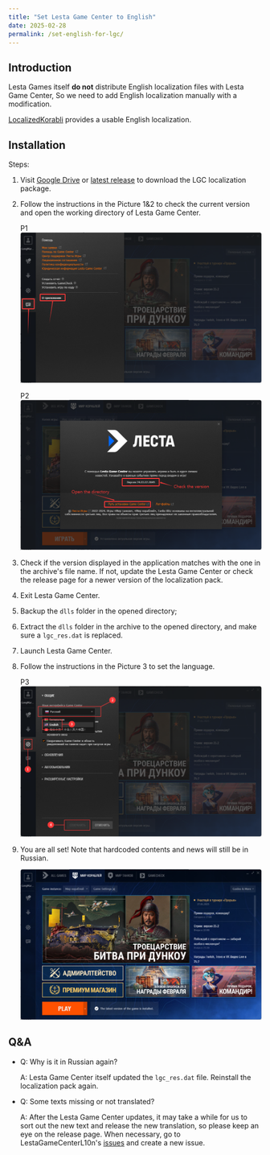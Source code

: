 ```yaml
---
title: "Set Lesta Game Center to English"
date: 2025-02-28
permalink: /set-english-for-lgc/
---
```


## Introduction

Lesta Games itself **do not** distribute English localization files with Lesta Game Center, So we need to add English localization manually with a modification.

[LocalizedKorabli](https://github.com/LocalizedKorabli) provides a usable English localization.

## Installation

Steps:

1. Visit [Google Drive](https://drive.google.com/file/d/1XtSlaVIqykIAi7GhV4IjB4FnMIStIgmZ) or [latest release](https://github.com/LocalizedKorabli/LestaGameCenterL10n/releases/latest) to download the LGC localization package.

2. Follow the instructions in the Picture 1&2 to check the current version and open the working directory of Lesta Game Center.
    
    P1
    ![Picture 1](assets/set-english-for-lgc/1.png)

    P2
    ![Picture 2](assets/set-english-for-lgc/2.png)

3. Check if the version displayed in the application matches with the one in the archive's file name. If not, update the Lesta Game Center or check the release page for a newer version of the localization pack.

4. Exit Lesta Game Center.

5. Backup the `dlls` folder in the opened directory;

6. Extract the `dlls` folder in the archive to the opened directory, and make sure a `lgc_res.dat` is replaced.

7. Launch Lesta Game Center.

8. Follow the instructions in the Picture 3 to set the language.

    P3
    ![Picture 3](assets/set-english-for-lgc/3.png)

9. You are all set! Note that hardcoded contents and news will still be in Russian.

    ![Showcase](assets/set-english-for-lgc/showcase.png)

## Q&A

- Q: Why is it in Russian again?

  A: Lesta Game Center itself updated the `lgc_res.dat` file. Reinstall the localization pack again.
  
- Q: Some texts missing or not translated?

  A: After the Lesta Game Center updates, it may take a while for us to sort out the new text and release the new translation, so please keep an eye on the release page. When necessary, go to LestaGameCenterL10n's [issues](https://github.com/LocalizedKorabli/LestaGameCenterL10n/issues) and create a new issue.